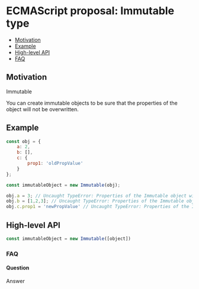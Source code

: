 # ECMAScript proposal: Immutable type
- [Motivation](#motivation)
- [Example](#example)
- [High-level API](#high-level-api)
- [FAQ](#faq)

## Motivation

Immutable

You can create immutable objects to be sure that the properties of the object will not be overwritten.

## Example 

```js
const obj = {
	a: 2,
	b: [],
	c: {
		prop1: 'oldPropValue'
	}
};

const immutableObject = new Immutable(obj);

obj.a = 3; // Uncaught TypeError: Properties of the Immutable object will not be overwritten.
obj.b = [1,2,3]; // Uncaught TypeError: Properties of the Immutable object will not be overwritten.
obj.c.prop1 = 'newPropValue' // Uncaught TypeError: Properties of the Immutable object will not be overwritten.

```

## High-level API

```js
const immutableObject = new Immutable([object])
```

### FAQ
#### Question

Answer
